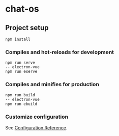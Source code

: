 # chat-os

## Project setup
```
npm install
```

### Compiles and hot-reloads for development
```
npm run serve
-- electron-vue
npm run eserve
```

### Compiles and minifies for production
```
npm run build
-- electron-vue
npm run ebuild
```

### Customize configuration
See [Configuration Reference](https://cli.vuejs.org/config/).
